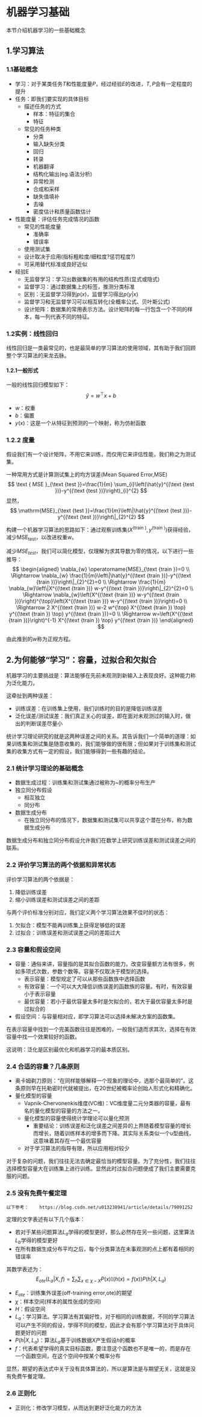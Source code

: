 # 机器学习基础

本节介绍机器学习的一些基础概念

## 1.学习算法

### 1.1基础概念

- 学习：对于某类任务$T$和性能度量$P$，经过经验$E$的改进，$T,P$会有一定程度的提升
- 任务：即我们要实现的具体目标
  - 描述任务的方式
    - 样本：特征的集合
    - 特征
  - 常见的任务种类
    - 分类
    - 输入缺失分类
    - 回归
    - 转录
    - 机器翻译
    - 结构化输出(eg.语法分析)
    - 异常检测
    - 合成和采样
    - 缺失值填补
    - 去噪
    - 密度估计和质量函数估计
- 性能度量：评估任务完成情况的函数
  - 常见的性能度量
    - 准确率
    - 错误率
  - 使用测试集
  - 设计取决于应用(指标粗粒度/细粒度?惩罚程度?)
  - 可采用替代标准或良好近似
- 经验E
  - 无监督学习：学习出数据集的有用的结构性质(显式或隐式)
  - 监督学习：通过数据集上的标签，推测分类标准
  - 区别：无监督学习得到$p(x)$，监督学习得出$p(y|x)$
  - 监督学习和无监督学习可以相互转化(全概率公式、贝叶斯公式)
  - 设计矩阵：数据集的常用表示方法。设计矩阵的每一行包含一个不同的样本，每一列代表不同的特征。

### 1.2实例：线性回归

线性回归是一类最常见的，也是最简单的学习算法的使用领域，其有助于我们回顾整个学习算法的来龙去脉。

#### 1.2.1一般形式

一般的线性回归模型如下：
$$
\hat{y}=w^{\top} x+b
$$

- $w$：权重
- $b$：偏置
- $y(x)$：这是一个从特征到预测的一个映射，称为仿射函数

### 1.2.2 度量

假设我们有一个设计矩阵，不用它来训练，而仅用它来评估性能，我们称之为测试集。

一种常用方式是计算测试集上的均方误差(Mean Squared Error,MSE)
$$
\text { MSE }_{\text {test }}=\frac{1}{m} \sum_{i}\left(\hat{y}^{(\text {test })}-y^{(\text {test })}\right)_{i}^{2}
$$
显然，
$$
\mathrm{MSE}_{\text {test }}=\frac{1}{m}\left\|\hat{y}^{(\text {test })}-y^{(\text {test })}\right\|_{2}^{2}
$$

构建一个机器学习算法的思路如下：通过观察训练集$\left(X^{(\text {train })}, y^{(\text {train })}\right)$获得经验，减少$\operatorname{MSE}_{\text {test}}$，以改进权重$w$。

减少$MSE_{test}$，我们可以简化模型，仅理解为求其导数为零的情况，以下进行一些推导：
$$
\begin{aligned} \nabla_{w} \operatorname{MSE}_{\text {train }}=0 \\ \Rightarrow \nabla_{w} \frac{1}{m}\left\|\hat{y}^{(\text {train })}-y^{(\text {train })}\right\|_{2}^{2}=0 \\ \Rightarrow \frac{1}{m} \nabla_{w}\left\|X^{(\text {train })} w-y^{(\text {train })}\right\|_{2}^{2}=0 \\ \Rightarrow \nabla_{w}\left(X^{(\text {train })} w-y^{(\text {train })}\right)^{\top}\left(X^{(\text {train })} w-y^{(\text {train })}\right)=0 \\ \Rightarrow 2 X^{(\text {train })} w-2 w^{\top} X^{(\text {train }) \top} y^{(\text {train }) \top} y^{(\text {train })}=0 \\ \Rightarrow w=\left(X^{(\text {train })}\right)^{-1} X^{(\text {train }) \top} y^{(\text {train })} \end{aligned}
$$

由此推到的$w$称为正规方程。

## 2.为何能够“学习”：容量，过拟合和欠拟合

机器学习的主要挑战是：算法能够在先前未观测到新输入上表现良好。这种能力称为泛化能力。

这牵扯到两种误差：

- 训练误差：在训练集上使用，我们训练时的目的是降低训练误差
- 泛化误差/测试误差：我们真正关心的误差，即在面对未观测过的输入时，做出的判断误差尽量小

统计学习理论研究的就是这两种误差之间的关系。其告诉我们一个简单的道理：如果训练集和测试集是随意收集的，我们能够做的很有限；但如果对于训练集和测试集的收集方式有一定的假设，我们能够得到一些有趣的结论。

### 2.1 统计学习理论的基础概念

- 数据生成过程：训练集和测试集通过被称为~的概率分布生产
- 独立同分布假设
  - 相互独立
  - 同分布
- 数据生成分布
  - 在独立同分布的情况下，数据集和测试集可以共享这个潜在分布，称为数据生成分布

数据生成分布和独立同分布假设允许我们在数学上研究训练误差和测试误差之间的联系。

### 2.2 评价学习算法的两个依据和异常状态

评价学习算法的两个依据是：

1. 降低训练误差
2. 缩小训练误差和测试误差之间的差距

与两个评价标准分别对应，我们定义两个学习算法效果不佳时的状态：

1. 欠拟合：模型不能再训练集上获得足够低的误差
2. 过拟合：训练误差和测试误差之间的差距过大

### 2.3 容量和假设空间

- 容量：通俗来讲，容量指的是其拟合函数的能力。改变容量额方法有很多，例如多项式次数，参数个数等。容量不仅取决于模型的选择。
  - 表示容量：模型规定了可以从那些函数族中选择函数
  - 有效容量：一个可以大大降低训练误差的函数族的容量。有时，有效容量小于表示容量
  - 最优容量：若小于最优容量太多时是欠拟合的，若大于最优容量太多时是过拟合的
- 假设空间：与容量相对应，即学习算法可以选择未解决方案的函数集。

在表示容量中找到一个完美函数往往是困难的，一般我们退而求其次，选择在有效容量中找一个效果较好的函数。

这说明：泛化是区别最优化和机器学习的最本质区别。

### 2.4 合适的容量？几条原则

- 奥卡姆剃刀原则：“在同样能够解释一个现象的理论中，选那个最简单的”。这条原则早在托勒密时代就被提出，在20世纪被概率论创始人形式化和精确化。
- 量化模型的容量
  - Vapnik-Chervonenkis维度(VC维)：VC维度量二元分类器的容量，最有名的量化模型的容量的方法之一。
  - 量化模型的容量使得统计学理论可以量化预测
    - 重要结论：训练误差和泛化误差之间差异的上界随着模型容量的增长而增长，随着训练样本的增多而下降。其实际关系类似一个u型曲线，这意味着其存在一个最优容量
  - 对于学习算法的指导有限，所以应用相对较少

对于复杂的问题，我们往往无法去确定最恰当的模型容量。为了充分性，我们往往选择模型容量大在训练集上进行训练。显然此时过拟合问题便成了我们主要需要克服的问题。

### 2.5 没有免费午餐定理

    以下参考：    https://blog.csdn.net/u013238941/article/details/79091252

定理的文字表述有以下几个版本：

- 若对于某些问题算法$L_a$学得的模型更好，那么必然存在另一些问题，这里算法$L_b$学得的模型更好
- 在所有数据生成分布平均之后，每个分类算法在未事观测的点上都有着相同的错误率

其数学表述为：
$$
E_{o t e}\left(L_{a} | X, f\right)=\sum_{h} \sum_{x \in \chi-X} P(x) \mathbb{I}(h(x)=f(x)) P\left(h | X, L_{a}\right)
$$

- $E_{ote}$：训练集外误差(off-training error,ote)的期望
- $\chi$：样本空间(样本的属性张成的空间)
- $H$：假设空间
- $L_a$：学习算法。学习算法有其偏好性，对于相同的训练数据，不同的学习算法可以产生不同的假设，学得不同的模型，因此才会有那个学习算法对于具体问题更好的问题
- $P\left(h | X, L_{a}\right)$：算法$L_a$​基于训练数据$X$产生假设$h$的概率
- $f$：代表希望学得的真实目标函数，要注意这个函数也不是唯一的，而是存在一个函数空间，在这个空间中按某个概率分布

显然，期望的表达式中关于没有具体算法的，所以是算法是与期望无关，这就是没有免费午餐定理。

### 2.6 正则化

- 正则化：修改学习模型，从而达到更好泛化能力的方法
  
